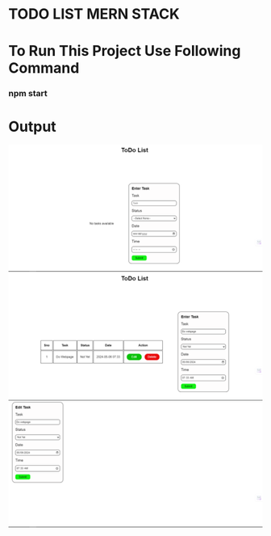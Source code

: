 # TODO LIST MERN STACK

# To Run This Project Use Following Command

<h3>npm start</h3>

# Output

![alt text](./Output%20Images/img1.PNG)
![alt text](./Output%20Images/img2.PNG)
![alt text](./Output%20Images/img3.PNG)